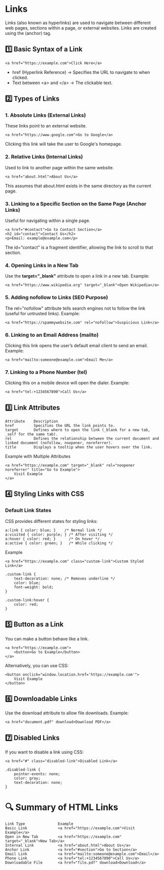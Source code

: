 # Links
Links (also known as hyperlinks) are used to navigate between different web pages, sections within a page, or external websites. Links are created using the <a> (anchor) tag.

## 1️⃣ Basic Syntax of a Link
```
<a href="https://example.com">Click Here</a>
```
- href (Hyperlink Reference) → Specifies the URL to navigate to when clicked.
- Text between &lt;a&gt; and &lt;/a&gt; → The clickable text.

## 2️⃣ Types of Links
### 1. Absolute Links (External Links)
These links point to an external website.
```
<a href="https://www.google.com">Go to Google</a>
```
Clicking this link will take the user to Google's homepage.

### 2. Relative Links (Internal Links)
Used to link to another page within the same website.
```
<a href="about.html">About Us</a>
```
This assumes that about.html exists in the same directory as the current page.

### 3. Linking to a Specific Section on the Same Page (Anchor Links)
Useful for navigating within a single page.
```
<a href="#contact">Go to Contact Section</a>
<h2 id="contact">Contact Us</h2>
<p>Email: example@example.com</p>
```
The id="contact" is a fragment identifier, allowing the link to scroll to that section.

### 4. Opening Links in a New Tab
Use the **target="_blank"** attribute to open a link in a new tab.
Example:
```
<a href="https://www.wikipedia.org" target="_blank">Open Wikipedia</a>
```

### 5. Adding nofollow to Links (SEO Purpose)
The rel="nofollow" attribute tells search engines not to follow the link (useful for untrusted links).
Example:
```
<a href="https://spammywebsite.com" rel="nofollow">Suspicious Link</a>
```

### 6. Linking to an Email Address (mailto)
Clicking this link opens the user’s default email client to send an email.
Example:
```
<a href="mailto:someone@example.com">Email Me</a>
```

### 7. Linking to a Phone Number (tel)
Clicking this on a mobile device will open the dialer.
Example:
```
<a href="tel:+1234567890">Call Us</a>
```

## 3️⃣ Link Attributes
```
Attribute 	 Description
href	     Specifies the URL the link points to.
target	     Defines where to open the link (_blank for a new tab, _self for the same tab).
rel	         Defines the relationship between the current document and linked document (nofollow, noopener, noreferrer).
title	     Displays a tooltip when the user hovers over the link.
```
Example with Multiple Attributes
```
<a href="https://example.com" target="_blank" rel="noopener noreferrer" title="Go to Example">
    Visit Example
</a>
```

## 4️⃣ Styling Links with CSS
### Default Link States
CSS provides different states for styling links:
```
a:link { color: blue; }    /* Normal link */
a:visited { color: purple; } /* After visiting */
a:hover { color: red; }      /* On hover */
a:active { color: green; }   /* While clicking */
```
Example
```
<a href="https://example.com" class="custom-link">Custom Styled Link</a>
```
```
.custom-link {
    text-decoration: none; /* Removes underline */
    color: blue;
    font-weight: bold;
}

.custom-link:hover {
    color: red;
}
```

## 5️⃣ Button as a Link
You can make a button behave like a link.
```
<a href="https://example.com">
    <button>Go to Example</button>
</a>
```
Alternatively, you can use CSS:
```
<button onclick="window.location.href='https://example.com'">
    Visit Example
</button>
```
## 6️⃣ Downloadable Links
Use the download attribute to allow file downloads.
Example:
```
<a href="document.pdf" download>Download PDF</a>
```

## 7️⃣ Disabled Links
If you want to disable a link using CSS:
```
<a href="#" class="disabled-link">Disabled Link</a>
```
```
.disabled-link {
    pointer-events: none;
    color: gray;
    text-decoration: none;
}
```

# 🔍 Summary of HTML Links
```
Link Type	            Example
Basic Link	            <a href="https://example.com">Visit Example</a>
Open in New Tab	        <a href="https://example.com" target="_blank">New Tab</a>
Internal Link	        <a href="about.html">About Us</a>
Anchor Link	            <a href="#section">Go to Section</a>
Email Link	            <a href="mailto:someone@example.com">Email</a>
Phone Link	            <a href="tel:+1234567890">Call Us</a>
Downloadable File	    <a href="file.pdf" download>Download</a>
```









